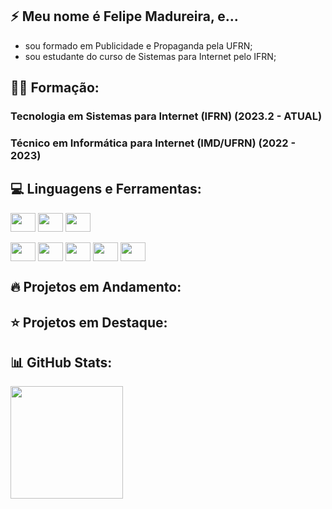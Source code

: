 ## 	:zap: Meu nome é Felipe Madureira, e... ###

* sou formado em Publicidade e Propaganda pela UFRN;
* sou estudante do curso de Sistemas para Internet pelo IFRN;

## :man_student: Formação:
### Tecnologia em Sistemas para Internet (IFRN) (2023.2 - ATUAL)
### Técnico em Informática para Internet (IMD/UFRN) (2022 - 2023)

## :computer: Linguagens e Ferramentas:
<div style="display: inline block">
  <img align="center" height="30" width="40" src="https://cdn.jsdelivr.net/gh/devicons/devicon/icons/html5/html5-original.svg" />
  <img align="center" height="30" width="40" src="https://cdn.jsdelivr.net/gh/devicons/devicon/icons/css3/css3-original.svg" />
  <img align="center" height="30" width="40" src="https://cdn.jsdelivr.net/gh/devicons/devicon/icons/mysql/mysql-original.svg" />
</div>
<br>
<div style="display: inline block">
  <img align="center" height="30" width="40" src="https://cdn.jsdelivr.net/gh/devicons/devicon/icons/javascript/javascript-original.svg"/>
  <img align="center" height="30" width="40" src="https://cdn.jsdelivr.net/gh/devicons/devicon/icons/typescript/typescript-original.svg"/>
  <img align="center" height="30" width="40" src="https://cdn.jsdelivr.net/gh/devicons/devicon@latest/icons/angular/angular-original.svg" />
  <img align="center" height="30" width="40" src="https://cdn.jsdelivr.net/gh/devicons/devicon@latest/icons/csharp/csharp-original.svg" />
  <img align="center" height="30" width="40" src="https://cdn.jsdelivr.net/gh/devicons/devicon@latest/icons/dotnetcore/dotnetcore-original.svg" />
</div>

## :fire: Projetos em Andamento:

## :star: Projetos em Destaque:

## :bar_chart: GitHub Stats:
<img height="180em" src="https://streak-stats.demolab.com?user=felipemadu13&theme=dark&hide_border=true"/> <br>

